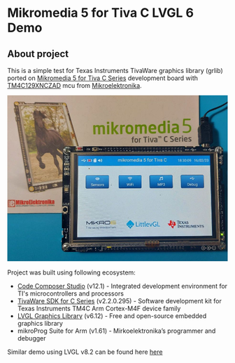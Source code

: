 # Mikromedia 5 for Tiva C LVGL 6 Demo

## About project

This is a simple test for Texas Instruments TivaWare graphics library (grlib) ported on [Mikromedia 5 for Tiva C Series](https://www.mikroe.com/mikromedia-5-tiva) development board with [TM4C129XNCZAD](https://www.ti.com/product/TM4C129XNCZAD) mcu from [Mikroelektronika](https://www.mikroe.com/).

<p align="center">
<img src="https://github.com/OptoLAB/Mikromedia-5-for-Tiva-C-LVGL-6-Demo/blob/main/img/20230212_211608.jpg" width="600"/>
</p>

Project was built using following ecosystem:

- [Code Composer Studio](https://www.ti.com/tool/CCSTUDIO) (v12.1) - Integrated development environment for TI's microcontrollers and processors
- [TivaWare SDK for C Series](https://www.ti.com/tool/SW-TM4C) (v2.2.0.295) -  Software development kit for Texas Instruments TM4C Arm Cortex-M4F device family
- [LVGL Graphics Library](https://docs.lvgl.io/6.1/) (v6.12) - Free and open-source embedded graphics library
- mikroProg Suite for Arm (v1.61) - Mirkoelektronika’s programmer and debugger

Similar demo using LVGL v8.2 can be found here [here](https://www.optolab.ftn.uns.ac.rs)
